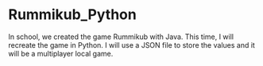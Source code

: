 # Rummikub_Python

In school, we created the game Rummikub with Java. This time, I will recreate the game in Python. I will use a JSON file to store the values and it will be a multiplayer local game. 
